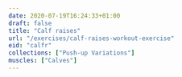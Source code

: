 ```yaml
---
date: 2020-07-19T16:24:33+01:00
draft: false
title: "Calf raises"
url: "/exercises/calf-raises-workout-exercise"
eid: "calfr"
collections: ["Push-up Variations"]
muscles: ["Calves"]
---
```

